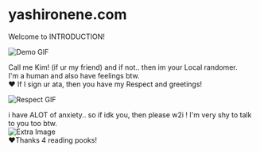 # yashironene.com

Welcome to INTRODUCTION!

![Demo GIF](https://i.pinimg.com/originals/5f/fc/e0/5ffce0750a92bfe1867a31aeb2ec7837.gif)

Call me Kim! (if ur my friend) and if not.. then im your Local randomer.  
I'm a human and also have feelings btw.  
❤️ If I sign ur ata, then you have my Respect and greetings!

![Respect GIF](https://i.pinimg.com/originals/0f/cc/4f/0fcc4f41a6c6af5e840a05dbbf8a75c6.gif)

i have ALOT of anxiety.. so if idk you, then please w2i ! I'm very shy to talk to you too btw.  
![Extra Image](https://i.ebayimg.com/images/g/VX8AAOSwYX1kmOr2/s-l400.png)  
❤️Thanks 4 reading pooks!